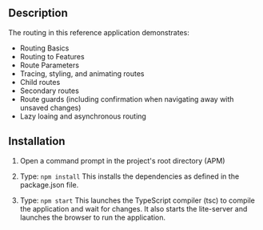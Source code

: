 
## Description

The routing in this reference application demonstrates: 
 - Routing Basics
 - Routing to Features
 - Route Parameters
 - Tracing, styling, and animating routes
 - Child routes
 - Secondary routes
 - Route guards (including confirmation when navigating away with unsaved changes)
 - Lazy loaing and asynchronous routing

## Installation

1) Open a command prompt in the project's root directory (APM)

2) Type: `npm install`
    This installs the dependencies as defined in the package.json file.
    
3) Type: `npm start`
    This launches the TypeScript compiler (tsc) to compile the application and wait for changes. 
    It also starts the lite-server and launches the browser to run the application.
